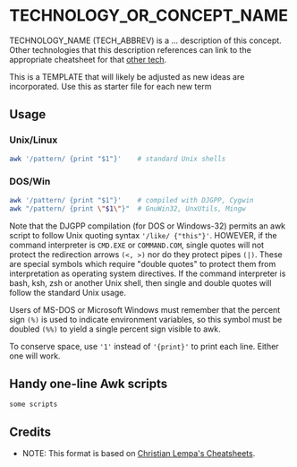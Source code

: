 # TECHNOLOGY_OR_CONCEPT_NAME
TECHNOLOGY_NAME (TECH_ABBREV) is a ... description of this concept. Other technologies that this description references can link to the appropriate cheatsheet for that [other tech](/_stub_01.md).

This is a TEMPLATE that will likely be adjusted as new ideas are incorporated. Use this as starter file for each new term

## Usage

### Unix/Linux

```bash
awk '/pattern/ {print "$1"}'    # standard Unix shells
```

### DOS/Win

```bash
awk '/pattern/ {print "$1"}'    # compiled with DJGPP, Cygwin
awk "/pattern/ {print \"$1\"}"  # GnuWin32, UnxUtils, Mingw
```

Note that the DJGPP compilation (for DOS or Windows-32) permits an awk
script to follow Unix quoting syntax `'/like/ {"this"}'`. HOWEVER, if the
command interpreter is `CMD.EXE` or `COMMAND.COM`, single quotes will not
protect the redirection arrows `(<, >)` nor do they protect pipes `(|)`.
These are special symbols which require "double quotes" to protect them
from interpretation as operating system directives. If the command
interpreter is bash, ksh, zsh or another Unix shell, then single and double
quotes will follow the standard Unix usage.

Users of MS-DOS or Microsoft Windows must remember that the percent
sign `(%)` is used to indicate environment variables, so this symbol must
be doubled `(%%)` to yield a single percent sign visible to awk.

To conserve space, use `'1'` instead of `'{print}'` to print each line.
Either one will work.

## Handy one-line Awk scripts

```
some scripts
```

## Credits


- NOTE: This format is based on [Christian Lempa's Cheatsheets](https://github.com/ChristianLempa/cheat-sheets/blob/main/linux/awk.md).